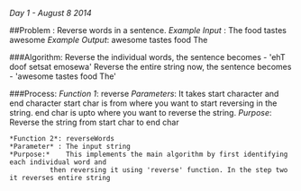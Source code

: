 *Day 1 - August 8 2014*

##Problem : Reverse words in a sentence.
	*Example Input* : The food tastes awesome
	*Example Output*: awesome tastes food The

###Algorithm:
	Reverse the individual words, the sentence becomes    - 'ehT doof setsat emosewa'
	Reverse the entire string now, the sentence becomes    - 'awesome tastes food The'


###Process:
	*Function 1*: reverse
	*Parameters*: It takes start character and end character
			    start char is from where you want to start reversing in the string.
			    end char is upto where you want to reverse the string.
	*Purpose*:    Reverse the string from start char to end char

	*Function 2*: reverseWords
	*Parameter* : The input string
	*Purpose:*    This implements the main algorithm by first identifying each individual word and 
		      then reversing it using 'reverse' function. In the step two it reverses entire string
